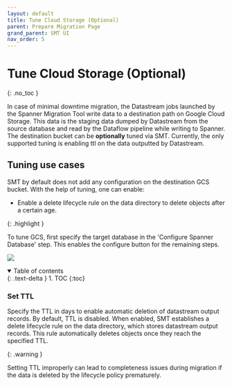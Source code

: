 ```yaml
---
layout: default
title: Tune Cloud Storage (Optional)
parent: Prepare Migration Page
grand_parent: SMT UI
nav_order: 5
---
```


# Tune Cloud Storage (Optional)
{: .no_toc }

In case of minimal downtime migration, the Datastream jobs launched by the Spanner Migration Tool write data to a destination path on Google Cloud Storage. This data is the staging data dumped by Datastream from the source database and read by the Dataflow pipeline while writing to Spanner. The destination bucket can be **optionally** tuned via SMT. Currently, the only supported tuning is enabling ttl on the data outputted by Datastream.

## Tuning use cases

SMT by default does not add any configuration on the destination GCS bucket. 
With the help of tuning, one can enable:
- Enable a delete lifecycle rule on the data directory to delete objects after a certain age.


{: .highlight }

To tune GCS, first specify the target database in the 'Configure Spanner Database' step. This enables the configure button for the remaining steps.

![](https://services.google.com/fh/gumdrop/preview/misc/gcs-tuning.png)

<details open markdown="block">
  <summary>
    Table of contents
  </summary>
  {: .text-delta }
1. TOC
{:toc}
</details>

### Set TTL
Specify the TTL in days to enable automatic deletion of datastream output records. By default, TTL is disabled. When enabled, SMT establishes a delete lifecycle rule on the data directory, which stores datastream output records. This rule automatically deletes objects once they reach the specified TTL.

{: .warning }

Setting TTL improperly can lead to completeness issues during migration if the data is deleted by the lifecycle policy prematurely.